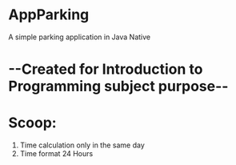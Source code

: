 # AppParking
A simple parking application in Java Native
# --Created for Introduction to Programming subject purpose-- 
# Scoop:
1. Time calculation only in the same day
2. Time format 24 Hours
